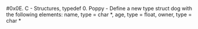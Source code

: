 #0x0E. C - Structures, typedef
0. Poppy - Define a new type struct dog with the following elements: name, type = char *, age, type = float, owner, type = char *

